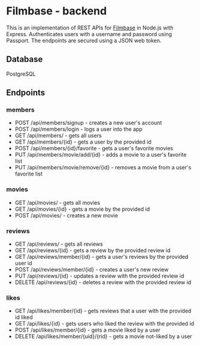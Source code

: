 # Filmbase - backend

This is an implementation of REST APIs for [Filmbase](https://github.com/AyakaYasuda/filmbase-frontend) in Node.js with Express. Authenticates users with a username and password using Passport. The endpoints are secured using a JSON web token. 

## Database

PostgreSQL


## Endpoints

### members
- POST /api/members/signup - creates a new user's account
- POST /api/members/login - logs a user into the app
- GET /api/members/ - gets all users
- GET /api/members/{id} - gets a user by the provided id
- POST /api/members/{id}/favorite - gets a user's favorite movies
- PUT /api/members/movie/add/{id} - adds a movie to a user's favorite list
- PUT /api/members/movie/remove/{id} - removes a movie from a user's favorite list

### movies
- GET /api/movies/ - gets all movies
- GET /api/movies/{id} - gets a movie by the provided id
- POST /api/movies/ - creates a new movie

### reviews
- GET /api/reviews/ - gets all reviews
- GET /api/reviews/{id} - gets a review by the provided review id
- GET /api/reviews/member/{id} - gets a user's reviews by the provided user id
- POST /api/reviews/member/{id} - creates a user's new review
- PUT /api/reviews/{id} - updates a review with the provided review id
- DELETE /api/reviews/{id} - deletes a review with the provided review id

### likes
- GET /api/likes/member/{id} - gets reviews that a user with the provided id liked
- GET /api/likes/{id} - gets users who liked the review with the provided id
- POST /api/likes/member/{id} - gets a movie liked by a user
- DELETE /api/likes/member/{uid}/{rid} - gets a movie not-liked by a user